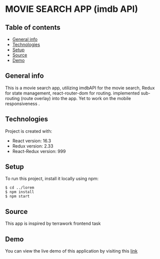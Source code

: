 # MOVIE SEARCH APP (imdb API)

## Table of contents

- [General info](#general-info)
- [Technologies](#technologies)
- [Setup](#setup)
- [Source](#source)
- [Demo](#demo)

## General info

This is a movie search app, utilizing imdbAPI for the movie search, Redux for state management, react-router-dom for routing. implemented sub-routing (route overlay) into the app. Yet to work on the mobile responsiveness .

## Technologies

Project is created with:

- React version: 16.3
- Redux version: 2.33
- React-Redux version: 999

## Setup

To run this project, install it locally using npm:

```
$ cd ../lorem
$ npm install
$ npm start
```

## Source

This app is inspired by terrawork frontend task

## Demo

You can view the live demo of this application by visiting this [link](https://terrawork-movie-search.netlify.app)
